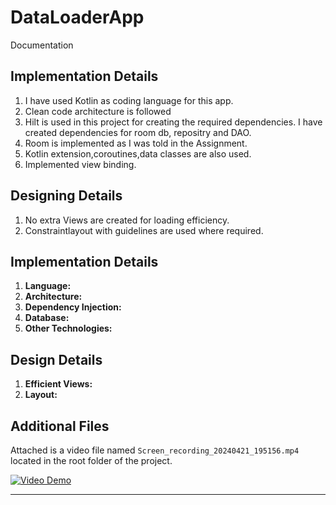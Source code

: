 # DataLoaderApp

Documentation

## Implementation Details
1. I have used Kotlin as coding language for this app.
2. Clean code architecture is followed
3. Hilt is used in this project for creating the required dependencies. I have created dependencies for room db, repositry and DAO.
4. Room is implemented as I was told in the Assignment.
5. Kotlin extension,coroutines,data classes are also used.
6. Implemented view binding.

## Designing Details
1. No extra Views are created for loading efficiency.
2. Constraintlayout with guidelines are used where required.

## Implementation Details

1. **Language:** 
2. **Architecture:** 
3. **Dependency Injection:** 
4. **Database:** 
5. **Other Technologies:** 

## Design Details

1. **Efficient Views:** 
2. **Layout:** 

## Additional Files

Attached is a video file named `Screen_recording_20240421_195156.mp4` located in the root folder of the project.

[![Video Demo](http://img.youtube.com/vi/DeUBuCHuDQU/0.jpg)](https://www.youtube.com/shorts/mLEkQJ8DOpU)


---
